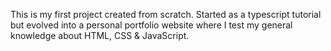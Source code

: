 This is my first project created from scratch. Started as a typescript tutorial but evolved into a personal portfolio website where I test my general knowledge about HTML, CSS & JavaScript.
